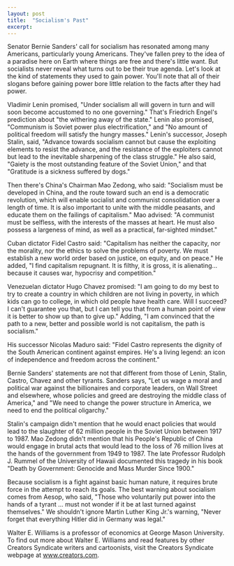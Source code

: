 ```yaml
---
layout: post
title:  "Socialism's Past"
excerpt:
---
```




Senator Bernie Sanders' call for socialism has resonated among many Americans, particularly young Americans. They've fallen prey to the idea of a paradise here on Earth where things are free and there's little want. But socialists never reveal what turns out to be their true agenda. Let's look at the kind of statements they used to gain power. You'll note that all of their slogans before gaining power bore little relation to the facts after they had power.

Vladimir Lenin promised, "Under socialism all will govern in turn and will soon become accustomed to no one governing." That's Friedrich Engel's prediction about "the withering away of the state." Lenin also promised, "Communism is Soviet power plus electrification," and "No amount of political freedom will satisfy the hungry masses." Lenin's successor, Joseph Stalin, said, "Advance towards socialism cannot but cause the exploiting elements to resist the advance, and the resistance of the exploiters cannot but lead to the inevitable sharpening of the class struggle." He also said, "Gaiety is the most outstanding feature of the Soviet Union," and that "Gratitude is a sickness suffered by dogs." 

Then there's China's Chairman Mao Zedong, who said: "Socialism must be developed in China, and the route toward such an end is a democratic revolution, which will enable socialist and communist consolidation over a length of time. It is also important to unite with the middle peasants, and educate them on the failings of capitalism." Mao advised: "A communist must be selfless, with the interests of the masses at heart. He must also possess a largeness of mind, as well as a practical, far-sighted mindset." 

Cuban dictator Fidel Castro said: "Capitalism has neither the capacity, nor the morality, nor the ethics to solve the problems of poverty. We must establish a new world order based on justice, on equity, and on peace." He added, "I find capitalism repugnant. It is filthy, it is gross, it is alienating... because it causes war, hypocrisy and competition." 

Venezuelan dictator Hugo Chavez promised: "I am going to do my best to try to create a country in which children are not living in poverty, in which kids can go to college, in which old people have health care. Will I succeed? I can't guarantee you that, but I can tell you that from a human point of view it is better to show up than to give up." Adding, "I am convinced that the path to a new, better and possible world is not capitalism, the path is socialism."

His successor Nicolas Maduro said: "Fidel Castro represents the dignity of the South American continent against empires. He's a living legend: an icon of independence and freedom across the continent." 

Bernie Sanders' statements are not that different from those of Lenin, Stalin, Castro, Chavez and other tyrants. Sanders says, "Let us wage a moral and political war against the billionaires and corporate leaders, on Wall Street and elsewhere, whose policies and greed are destroying the middle class of America," and "We need to change the power structure in America, we need to end the political oligarchy." 

Stalin's campaign didn't mention that he would enact policies that would lead to the slaughter of 62 million people in the Soviet Union between 1917 to 1987. Mao Zedong didn't mention that his People's Republic of China would engage in brutal acts that would lead to the loss of 76 million lives at the hands of the government from 1949 to 1987. The late Professor Rudolph J. Rummel of the University of Hawaii documented this tragedy in his book "Death by Government: Genocide and Mass Murder Since 1900." 

Because socialism is a fight against basic human nature, it requires brute force in the attempt to reach its goals. The best warning about socialism comes from Aesop, who said, "Those who voluntarily put power into the hands of a tyrant ... must not wonder if it be at last turned against themselves." We shouldn't ignore Martin Luther King Jr.'s warning, "Never forget that everything Hitler did in Germany was legal."

Walter E. Williams is a professor of economics at George Mason University. To find out more about Walter E. Williams and read features by other Creators Syndicate writers and cartoonists, visit the Creators Syndicate webpage at www.creators.com.
